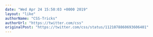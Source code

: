 ```yaml
---
date: "Wed Apr 24 15:50:03 +0000 2019"
layout: "like"
authorName: "CSS-Tricks"
authorUrl: "https://twitter.com/css"
originalPost: "https://twitter.com/css/status/1121078860693606401"
---
```

